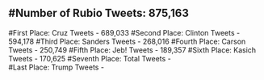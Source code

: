 #Number of Rubio Tweets: 875,163
---
#First Place: Cruz Tweets - 689,033
#Second Place: Clinton Tweets - 594,178
#Third Place: Sanders Tweets - 268,016
#Fourth Place: Carson Tweets - 250,749
#Fifth Place: Jeb! Tweets - 189,357
#Sixth Place: Kasich Tweets - 170,625
#Seventh Place: Total Tweets -  
#Last Place: Trump Tweets - 

